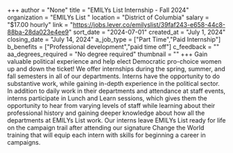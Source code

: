 +++
author = "None"
title = "EMILYs List Internship - Fall 2024"
organization = "EMILYs List "
location = "District of Columbia"
salary = "$17.00 hourly"
link = "https://jobs.lever.co/emilyslist/39faf243-e658-44c8-88ba-28da023e4ee9"
sort_date = "2024-07-01"
created_at = "July 1, 2024"
closing_date = "July 14, 2024"
a_job_type = ["Part Time","Paid Internship"]
b_benefits = ["Professional development","paid time off"]
c_feedback = ""
aa_degrees_required = "No degree required"
thumbnail = ""
+++
Gain valuable political experience and help elect Democratic pro-choice women up and down the ticket! We offer internships during the spring, summer, and fall semesters in all of our departments. Interns have the opportunity to do substantive work, while gaining in-depth experience in the political sector. In addition to daily work in their departments and attendance at staff events, interns participate in Lunch and Learn sessions, which gives them the opportunity to hear from varying levels of staff while learning about their professional history and gaining deeper knowledge about how all the departments at EMILYs List work. Our interns leave EMILYs List ready for life on the campaign trail after attending our signature Change the World training that will equip each intern with skills for beginning a career in campaigns.